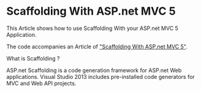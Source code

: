 Scaffolding With ASP.net MVC 5
=============================

This Article shows how to use Scaffolding With your ASP.net MVC 5 Application.

The code accompanies an Article of ["Scaffolding With ASP.net MVC 5"](http://sampathloku.blogspot.com/2014/04/scaffolding-with-aspnet-mvc-5.html).

What is Scaffolding ?

ASP.net Scaffolding is a code generation framework for ASP.net Web applications.
Visual Studio 2013 includes pre-installed code generators for MVC and Web API projects.
